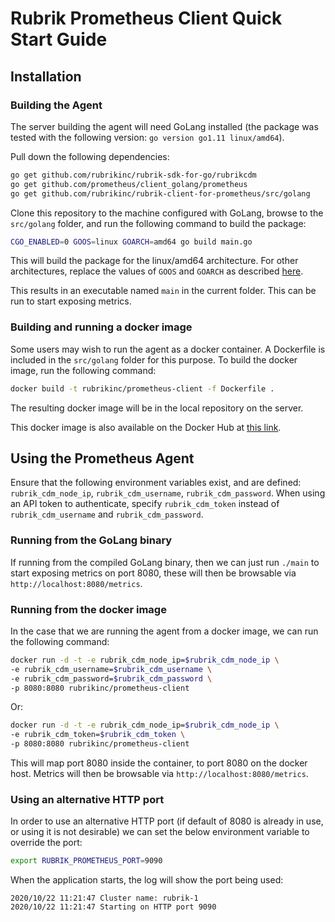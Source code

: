 # Rubrik Prometheus Client Quick Start Guide

## Installation

### Building the Agent

The server building the agent will need GoLang installed (the package was tested with the following version: `go version go1.11 linux/amd64`).

Pull down the following dependencies:

```bash
go get github.com/rubrikinc/rubrik-sdk-for-go/rubrikcdm
go get github.com/prometheus/client_golang/prometheus
go get github.com/rubrikinc/rubrik-client-for-prometheus/src/golang
```

Clone this repository to the machine configured with GoLang, browse to the `src/golang` folder, and run the following command to build the package:

```bash
CGO_ENABLED=0 GOOS=linux GOARCH=amd64 go build main.go
```

This will build the package for the linux/amd64 architecture. For other architectures, replace the values of `GOOS` and `GOARCH` as described [here](https://gist.github.com/asukakenji/f15ba7e588ac42795f421b48b8aede63).

This results in an executable named `main` in the current folder. This can be run to start exposing metrics.

### Building and running a docker image

Some users may wish to run the agent as a docker container. A Dockerfile is included in the `src/golang` folder for this purpose. To build the docker image, run the following command:

```bash
docker build -t rubrikinc/prometheus-client -f Dockerfile .
```

The resulting docker image will be in the local repository on the server.

This docker image is also available on the Docker Hub at [this link](https://hub.docker.com/repository/docker/rubrikinc/rubrik-prometheus-client).

## Using the Prometheus Agent

Ensure that the following environment variables exist, and are defined: `rubrik_cdm_node_ip`, `rubrik_cdm_username`, `rubrik_cdm_password`. When using an API token to authenticate, specify `rubrik_cdm_token` instead of `rubrik_cdm_username` and `rubrik_cdm_password`.

### Running from the GoLang binary

If running from the compiled GoLang binary, then we can just run `./main` to start exposing metrics on port 8080, these will then be browsable via `http://localhost:8080/metrics`.

### Running from the docker image

In the case that we are running the agent from a docker image, we can run the following command:

```bash
docker run -d -t -e rubrik_cdm_node_ip=$rubrik_cdm_node_ip \
-e rubrik_cdm_username=$rubrik_cdm_username \
-e rubrik_cdm_password=$rubrik_cdm_password \
-p 8080:8080 rubrikinc/prometheus-client
```

Or:

```bash
docker run -d -t -e rubrik_cdm_node_ip=$rubrik_cdm_node_ip \
-e rubrik_cdm_token=$rubrik_cdm_token \
-p 8080:8080 rubrikinc/prometheus-client
```

This will map port 8080 inside the container, to port 8080 on the docker host. Metrics will then be browsable via `http://localhost:8080/metrics`.

### Using an alternative HTTP port

In order to use an alternative HTTP port (if default of 8080 is already in use, or using it is not desirable) we can set the below environment variable to override the port:

```bash
export RUBRIK_PROMETHEUS_PORT=9090
```

When the application starts, the log will show the port being used:

```none
2020/10/22 11:21:47 Cluster name: rubrik-1
2020/10/22 11:21:47 Starting on HTTP port 9090
```

